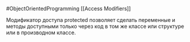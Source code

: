 #ObjectOrientedProgramming 
[[Access Modifiers]]

Модификатор доступа protected позволяет сделать переменные и методы доступными только через код в том же классе или структуре или в производном классе.